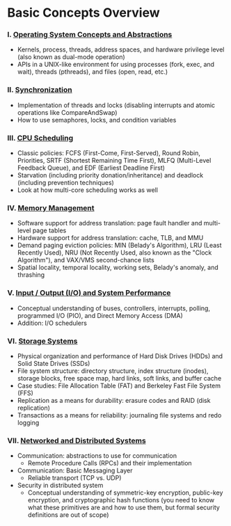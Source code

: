 # Basic Concepts Overview
### I. [Operating System Concepts and Abstractions](https://github.com/lynnliu030/os-prelim/blob/main/list_of_topics/os_abstraction.md)

- Kernels, process, threads, address spaces, and hardware privilege level (also known as dual-mode operation)
- APIs in a UNIX-like environment for using processes (fork, exec, and wait), threads (pthreads), and files (open, read, etc.)


### II. [Synchronization](https://github.com/lynnliu030/os-prelim/blob/main/list_of_topics/sync.md)

- Implementation of threads and locks (disabling interrupts and atomic operations like CompareAndSwap)
- How to use semaphores, locks, and condition variables

### III. [CPU Scheduling](https://github.com/lynnliu030/os-prelim/blob/main/list_of_topics/cpu_sched.md)

- Classic policies: FCFS (First-Come, First-Served), Round Robin, Priorities, SRTF (Shortest Remaining Time First), MLFQ (Multi-Level Feedback Queue), and EDF (Earliest Deadline First)
- Starvation (including priority donation/inheritance) and deadlock (including prevention techniques)
- Look at how multi-core scheduling works as well

### IV. [Memory Management](https://github.com/lynnliu030/os-prelim/blob/main/list_of_topics/memory_mgmt.md)
- Software support for address translation: page fault handler and multi-level page tables
- Hardware support for address translation: cache, TLB, and MMU
- Demand paging eviction policies: MIN (Belady's Algorithm), LRU (Least Recently Used), NRU (Not Recently Used, also known as the "Clock Algorithm"), and VAX/VMS second-chance lists
- Spatial locality, temporal locality, working sets, Belady's anomaly, and thrashing


### V. [Input / Output (I/O) and System Performance](https://github.com/lynnliu030/os-prelim/blob/main/list_of_topics/io.md)
- Conceptual understanding of buses, controllers, interrupts, polling, programmed I/O (PIO), and Direct Memory Access (DMA)
- Addition: I/O schedulers


### VI. [Storage Systems](https://github.com/lynnliu030/os-prelim/blob/main/list_of_topics/storage.md)
- Physical organization and performance of Hard Disk Drives (HDDs) and Solid State Drives (SSDs)
- File system structure: directory structure, index structure (inodes), storage blocks, free space map, hard links, soft links, and buffer cache
- Case studies: File Allocation Table (FAT) and Berkeley Fast File System (FFS)
- Replication as a means for durability: erasure codes and RAID (disk replication)
- Transactions as a means for reliability: journaling file systems and redo logging


### VII. [Networked and Distributed Systems](https://github.com/lynnliu030/os-prelim/blob/main/list_of_topics/network_ds.md)
- Communication: abstractions to use for communication
    - Remote Procedure Calls (RPCs) and their implementation
- Communication: Basic Messaging Layer
    - Reliable transport (TCP vs. UDP)
- Security in distributed system
    - Conceptual understanding of symmetric-key encryption, public-key encryption, and cryptographic hash functions (you need to know what these primitives are and how to use them, but formal security definitions are out of scope)

